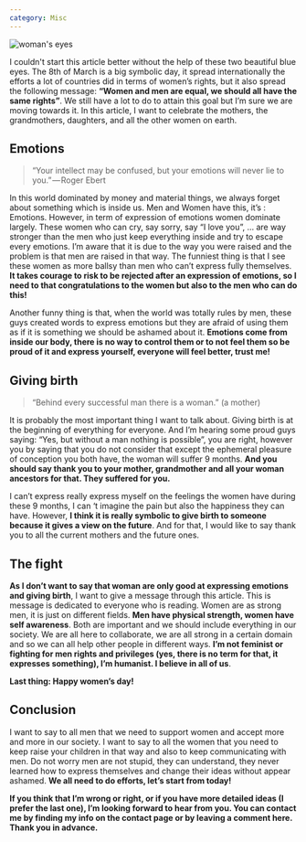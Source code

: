 ```yaml
---
category: Misc
---
```


![woman's eyes](https://images.pexels.com/photos/206563/pexels-photo-206563.jpeg?w=1260&h=750&auto=compress&cs=tinysrgb "Eyes")

I couldn't start this article better without the help of these two beautiful blue eyes. The 8th of March is a big symbolic day, it spread internationally the efforts a lot of countries did in terms of women’s rights, but it also spread the following message: **“Women and men are equal, we should all have the same rights”**. We still have a lot to do to attain this goal but I’m sure we are moving towards it. In this article, I want to celebrate the mothers, the grandmothers, daughters, and all the other women on earth.

## Emotions
>“Your intellect may be confused, but your emotions will never lie to you.” — Roger Ebert

In this world dominated by money and material things, we always forget about something which is inside us. Men and Women have this, it’s : Emotions. However, in term of expression of emotions women dominate largely. These women who can cry, say sorry, say “I love you”, … are way stronger than the men who just keep everything inside and try to escape every emotions. I’m aware that it is due to the way you were raised and the problem is that men are raised in that way. The funniest thing is that I see these women as more ballsy than men who can’t express fully themselves. **It takes courage to risk to be rejected after an expression of emotions, so I need to that congratulations to the women but also to the men who can do this!**

Another funny thing is that, when the world was totally rules by men, these guys created words to express emotions but they are afraid of using them as if it is something we should be ashamed about it. **Emotions come from inside our body, there is no way to control them or to not feel them so be proud of it and express yourself, everyone will feel better, trust me!**

## Giving birth
>“Behind every successful man there is a woman.” (a mother)

It is probably the most important thing I want to talk about. Giving birth is at the beginning of everything for everyone. And I’m hearing some proud guys saying: “Yes, but without a man nothing is possible”, you are right, however you by saying that you do not consider that except the ephemeral pleasure of conception you both have, the woman will suffer 9 months. **And you should say thank you to your mother, grandmother and all your woman ancestors for that. They suffered for you.**

I can’t express really express myself on the feelings the women have during these 9 months, I can ‘t imagine the pain but also the happiness they can have. However, **I think it is really symbolic to give birth to someone because it gives a view on the future**. And for that, I would like to say thank you to all the current mothers and the future ones.

## The fight
**As I don’t want to say that woman are only good at expressing emotions and giving birth**, I want to give a message through this article. This is message is dedicated to everyone who is reading. Women are as strong men, it is just on different fields. **Men have physical strength, women have self awareness**. Both are important and we should include everything in our society. We are all here to collaborate, we are all strong in a certain domain and so we can all help other people in different ways. **I’m not feminist or fighting for men rights and privileges (yes, there is no term for that, it expresses something), I’m humanist. I believe in all of us**.

**Last thing: Happy women’s day!**

## Conclusion
I want to say to all men that we need to support women and accept more and more in our society. I want to say to all the women that you need to keep raise your children in that way and also to keep communicating with men. Do not worry men are not stupid, they can understand, they never learned how to express themselves and change their ideas without appear ashamed. **We all need to do efforts, let’s start from today!**

**If you think that I’m wrong or right, or if you have more detailed ideas (I prefer the last one), I’m looking forward to hear from you. You can contact me by finding my info on the contact page or by leaving a comment here. Thank you in advance.**
